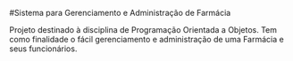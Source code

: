 #Sistema para Gerenciamento e Administração de Farmácia

Projeto destinado à disciplina de Programação Orientada a Objetos. Tem como finalidade o fácil gerenciamento e administração de uma Farmácia e seus funcionários.
